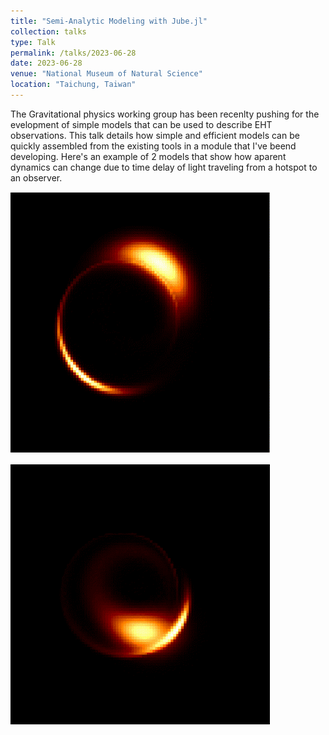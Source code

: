 ```yaml
---
title: "Semi-Analytic Modeling with Jube.jl"
collection: talks
type: Talk
permalink: /talks/2023-06-28
date: 2023-06-28
venue: "National Museum of Natural Science"
location: "Taichung, Taiwan"
---
```


The Gravitational physics working group has been recenlty pushing for the evelopment of simple models that can be used to describe EHT observations.
This talk details how simple and efficient models can be quickly assembled from the existing tools in a module that I've beend developing. 
Here's an example of 2 models that show how aparent dynamics can change due to time delay of light traveling from a hotspot to an observer.

![Hot Spot](/images/hotspot.gif)

![Hot Spot](/images/hotspot-slowlight.gif)
